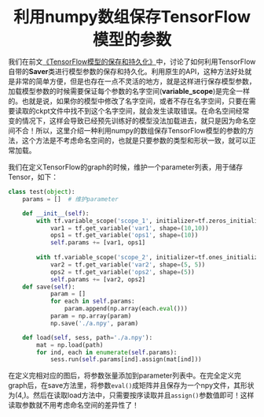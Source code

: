 <div align=center>
<font size="6"><b>利用numpy数组保存TensorFlow模型的参数</b></font> 
</div>

我们在前文[《TensorFlow模型的保存和持久化》][ref_1]中，讨论了如何利用TensorFlow自带的**Saver**类进行模型参数的保存和持久化。利用原生的API，这种方法好处就是非常的简单方便，但是也存在一点不灵活的地方，就是这样进行保存模型参数，加载模型参数的时候需要保证每个参数的名字空间(**variable_scope**)是完全一样的。也就是说，如果你的模型中修改了名字空间，或者不存在名字空间，只要在需要读取的ckpt文件中找不到这个名字空间，就会发生读取错误。在命名空间经常变的情况下，这样会导致已经预先训练好的模型没法加载进去，就只是因为命名空间不合！所以，这里介绍一种利用numpy的数组保存TensorFlow模型的参数的方法，这个方法是不考虑命名空间的，也就是只要参数的类型和形状一致，就可以正常加载。

我们在定义TensorFlow的graph的时候，维护一个parameter列表，用于储存Tensor，如下：

```python
class test(object):
    params = []  # 维护parameter

    def __init__(self):
        with tf.variable_scope('scope_1', initializer=tf.zeros_initializer()):
            var1 = tf.get_variable('var1', shape=(10,10))
            ops1 = tf.get_variable('ops1', shape=(10))
            self.params += [var1, ops1]
        
        with tf.variable_scope('scope_2', initializer=tf.ones_initializer()):
            var2 = tf.get_variable('var2', shape=(5, 5))
            ops2 = tf.get_variable('ops2', shape=(5))
            self.params += [var2, ops2]
    def save(self):
            param = []
            for each in self.params:
                param.append(np.array(each.eval()))
            param = np.array(param)
            np.save('./a.npy', param)

	def load(self, sess, path='./a.npy'):
		mat = np.load(path)
        for ind, each in enumerate(self.params):
        	sess.run(self.params[ind].assign(mat[ind]))
```

在定义完相对应的图后，将参数张量添加到parameter列表中。在完全定义完graph后，在save方法里，将参数`eval()`成矩阵并且保存为一个npy文件，其形状为(4,)。然后在读取load方法中，只需要按序读取并且`assign()`参数值即可！这样读取参数就不用考虑命名空间的差异性了！




[ref_1]: http://blog.csdn.net/loseinvain/article/details/78241000